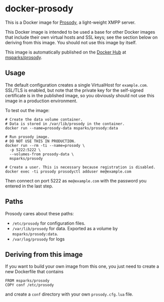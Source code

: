 # docker-prosody

This is a Docker image for [Prosody](http://prosody.im), a light-weight XMPP
server.

This Docker image is intended to be used a base for other Docker images that
include their own virtual hosts and SSL keys; see the section below on deriving
from this image. You should not use this image by itself.

This image is automatically published on the
[Docker Hub](https://hub.docker.com/) at
[msparks/prosody](https://registry.hub.docker.com/u/msparks/devbox/).

## Usage

The default configuration creates a single VirtualHost for
`example.com`. SSL/TLS is enabled, but note that the private key for the
self-signed certificate is in the published image, so you obviously should not
use this image in a production environment.

To test out the image:

    # Create the data volume container.
    # Data is stored in /var/lib/prosody in the container.
    docker run --name=prosody-data msparks/prosody:data

    # Run prosody image.
    # DO NOT USE THIS IN PRODUCTION.
    docker run --rm -ti --name=prosody \
      -p 5222:5222 \
      --volumes-from prosody-data \
      msparks/prosody

    # Create a user. This is necessary because registration is disabled.
    docker exec -ti prosody prosodyctl adduser me@example.com

Then connect on port 5222 as `me@example.com` with the password you entered in
the last step.

## Paths

Prosody cares about these paths:

* `/etc/prosody` for configuration files.
* `/var/lib/prosody` for data. Exported as a volume by
  `msparks/prosody:data`.
* `/var/log/prosody` for logs

## Deriving from this image

If you want to build your own image from this one, you just need to create a new
Dockerfile that contains

    FROM msparks/prosody
    COPY conf /etc/prosody

and create a `conf` directory with your own `prosody.cfg.lua` file.

